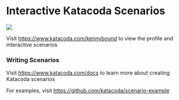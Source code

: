 # Interactive Katacoda Scenarios

[![](http://shields.katacoda.com/katacoda/kennybound/count.svg)](https://www.katacoda.com/kennybound "Get your profile on Katacoda.com")

Visit https://www.katacoda.com/kennybound to view the profile and interactive scenarios

### Writing Scenarios
Visit https://www.katacoda.com/docs to learn more about creating Katacoda scenarios

For examples, visit https://github.com/katacoda/scenario-example
